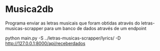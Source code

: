 # Musica2db
Programa enviar as letras musicais que foram obtidas através do letras-musicas-scrapper para um banco de dados através de um endpoint 

python main.py -S ../letras-musicas-scrapper/lyrics/ -D http://127.0.0.1:8000/api/receberdados